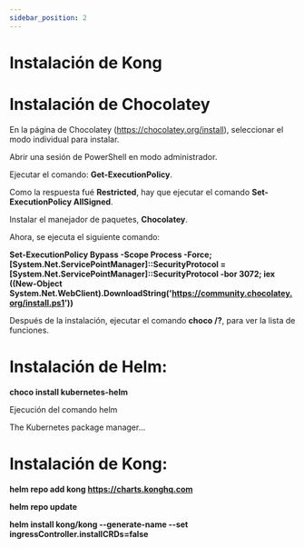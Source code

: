 ```yaml
---
sidebar_position: 2
---
```


# Instalación de Kong

# Instalación de Chocolatey
En la página de Chocolatey (https://chocolatey.org/install), seleccionar el modo individual para instalar.

Abrir una sesión de PowerShell en modo administrador. 

Ejecutar el comando: **Get-ExecutionPolicy**. 

Como la respuesta fué **Restricted**, hay que ejecutar el comando **Set-ExecutionPolicy AllSigned**. 

Instalar el manejador de paquetes, **Chocolatey**. 

Ahora, se ejecuta el siguiente comando: 

**Set-ExecutionPolicy Bypass -Scope Process -Force; [System.Net.ServicePointManager]::SecurityProtocol = [System.Net.ServicePointManager]::SecurityProtocol -bor 3072; iex ((New-Object System.Net.WebClient).DownloadString('https://community.chocolatey.org/install.ps1'))** 

Después de la instalación, ejecutar el comando **choco /?**, para ver la lista de funciones. 

# Instalación de Helm: 

**choco install kubernetes-helm** 

Ejecución del comando helm 

The Kubernetes package manager... 

# Instalación de Kong: 

**helm repo add kong https://charts.konghq.com** 

**helm repo update** 

**helm install kong/kong --generate-name --set ingressController.installCRDs=false** 